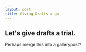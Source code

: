 ```yaml
---
layput: post
title: Giving Drafts a go
---
```

Let's give drafts a trial.
--------------------------

Perhaps merge this into a gallerypost?

